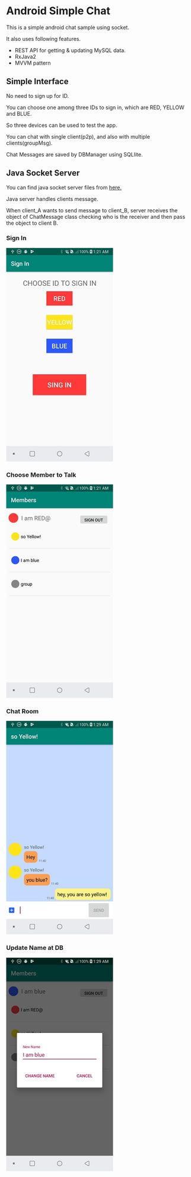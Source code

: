 # Android Simple Chat 
This is a simple android chat sample using socket.

It also uses following features.
 - REST API for getting & updating MySQL data.
 - RxJava2
 - MVVM pattern

Simple Interface
-------------------
No need to sign up for ID. 

You can choose one among three IDs to sign in, which are RED, YELLOW and BLUE.  

So three devices can be used to test the app.

You can chat with single client(p2p), and also with multiple clients(groupMsg). 

Chat Messages are saved by DBManager using SQLIite. 


Java Socket Server
-----------
You can find java socket server files from <a href= "https://github.com/Techkwon/simple-chat-java-server">here.</a>

Java server handles clients message.

When client_A wants to send message to client_B, 
server receives the object of ChatMessage class checking who is the receiver and then pass the object to client B. 
<br/>

### Sign In
<img src="img/sign in.jpg" alt="sign_in"><br/>


### Choose Member to Talk
<img src="img/show members.jpg" alt="members"><br/>


### Chat Room
<img src="img/chat view.jpg" alt="chat"><br/>


### Update Name at DB
<img src="img/update database.jpg" alt="update"><br/>
